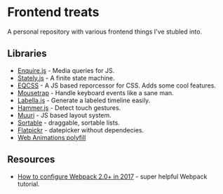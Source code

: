 # Frontend treats
A personal repository with various frontend things I've stubled into.

## Libraries
- [Enquire.js](https://github.com/WickyNilliams/enquire.js) - Media queries for JS.
- [Stately.js](https://github.com/fschaefer/Stately.js) - A finite state machine.
- [EQCSS](https://github.com/eqcss/eqcss/) - A JS based reporcessor for CSS. Adds some cool features.
- [Mousetrap](https://github.com/ccampbell/mousetrap) - Handle keyboard events like a sane man.
- [Labella.js](https://twitter.github.io/labella.js/) - Generate a labeled timeline easily.
- [Hammer.js](https://github.com/hammerjs/hammer.js) - Detect touch gestures.
- [Muuri](https://github.com/haltu/muuri) - JS based layout system.
- [Sortable](https://github.com/RubaXa/Sortable) - draggable, sortable lists.
- [Flatpickr](https://github.com/chmln/flatpickr) - datepicker without dependecies.
- [Web Animations polyfill](https://github.com/web-animations/web-animations-js)

## Resources
- [How to configure Webpack 2.0+ in 2017](https://codeburst.io/easy-guide-for-webpack-2-0-from-scratch-fe508a3ce44e) - super helpful Webpack tutorial.
